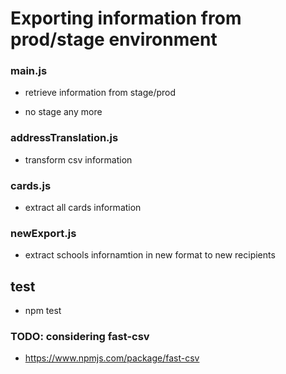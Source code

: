 # Exporting information from prod/stage environment

### main.js

- retrieve information from stage/prod

- no stage any more

### addressTranslation.js

- transform csv information

### cards.js

- extract all cards information

### newExport.js

- extract schools infornamtion in new format to new recipients

## test

- npm test

### TODO: considering fast-csv

- https://www.npmjs.com/package/fast-csv
